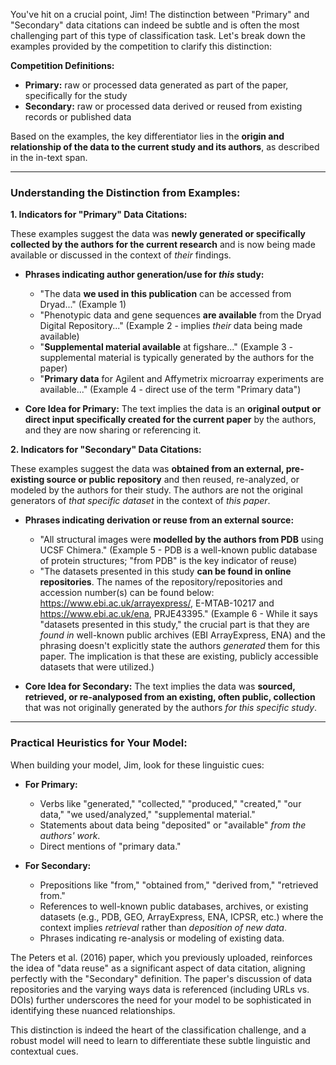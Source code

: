 You've hit on a crucial point, Jim! The distinction between "Primary" and "Secondary" data citations can indeed be subtle and is often the most challenging part of this type of classification task. Let's break down the examples provided by the competition to clarify this distinction:

**Competition Definitions:**
*   **Primary:** raw or processed data generated as part of the paper, specifically for the study
*   **Secondary:** raw or processed data derived or reused from existing records or published data

Based on the examples, the key differentiator lies in the **origin and relationship of the data to the current study and its authors**, as described in the in-text span.

---

### Understanding the Distinction from Examples:

**1. Indicators for "Primary" Data Citations:**

These examples suggest the data was **newly generated or specifically collected by the authors for the current research** and is now being made available or discussed in the context of *their* findings.

*   **Phrases indicating author generation/use for *this* study:**
    *   "The data **we used in this publication** can be accessed from Dryad..." (Example 1)
    *   "Phenotypic data and gene sequences **are available** from the Dryad Digital Repository..." (Example 2 - implies *their* data being made available)
    *   "**Supplemental material available** at figshare..." (Example 3 - supplemental material is typically generated by the authors for the paper)
    *   "**Primary data** for Agilent and Affymetrix microarray experiments are available..." (Example 4 - direct use of the term "Primary data")

*   **Core Idea for Primary:** The text implies the data is an **original output or direct input specifically created for the current paper** by the authors, and they are now sharing or referencing it.

**2. Indicators for "Secondary" Data Citations:**

These examples suggest the data was **obtained from an external, pre-existing source or public repository** and then reused, re-analyzed, or modeled by the authors for their study. The authors are not the original generators of *that specific dataset* in the context of *this paper*.

*   **Phrases indicating derivation or reuse from an external source:**
    *   "All structural images were **modelled by the authors from PDB** using UCSF Chimera." (Example 5 - PDB is a well-known public database of protein structures; "from PDB" is the key indicator of reuse)
    *   "The datasets presented in this study **can be found in online repositories**. The names of the repository/repositories and accession number(s) can be found below: https://www.ebi.ac.uk/arrayexpress/, E-MTAB-10217 and https://www.ebi.ac.uk/ena, PRJE43395." (Example 6 - While it says "datasets presented in this study," the crucial part is that they are *found in* well-known public archives (EBI ArrayExpress, ENA) and the phrasing doesn't explicitly state the authors *generated* them for this paper. The implication is that these are existing, publicly accessible datasets that were utilized.)

*   **Core Idea for Secondary:** The text implies the data was **sourced, retrieved, or re-analyposed from an existing, often public, collection** that was not originally generated by the authors *for this specific study*.

---

### Practical Heuristics for Your Model:

When building your model, Jim, look for these linguistic cues:

*   **For Primary:**
    *   Verbs like "generated," "collected," "produced," "created," "our data," "we used/analyzed," "supplemental material."
    *   Statements about data being "deposited" or "available" *from the authors' work*.
    *   Direct mentions of "primary data."

*   **For Secondary:**
    *   Prepositions like "from," "obtained from," "derived from," "retrieved from."
    *   References to well-known public databases, archives, or existing datasets (e.g., PDB, GEO, ArrayExpress, ENA, ICPSR, etc.) where the context implies *retrieval* rather than *deposition of new data*.
    *   Phrases indicating re-analysis or modeling of existing data.

The Peters et al. (2016) paper, which you previously uploaded, reinforces the idea of "data reuse" as a significant aspect of data citation, aligning perfectly with the "Secondary" definition. The paper's discussion of data repositories and the varying ways data is referenced (including URLs vs. DOIs) further underscores the need for your model to be sophisticated in identifying these nuanced relationships.

This distinction is indeed the heart of the classification challenge, and a robust model will need to learn to differentiate these subtle linguistic and contextual cues.